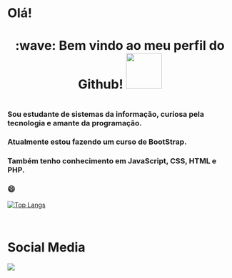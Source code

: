 # Olá!
<div> 
  <h1 align="center">
    :wave: Bem vindo ao meu perfil do Github! 
  <img src="https://media.giphy.com/media/cLwVyXaOzeOIl70Ecx/giphy.gif" width="80" height="80">
   <h1>
</div>

### Sou estudante de sistemas da informação, curiosa pela tecnologia e amante da programação.

### Atualmente estou fazendo um curso de BootStrap.
### Também tenho conhecimento em JavaScript, CSS, HTML e PHP.
    

### 😄

  
  [![Top Langs](https://github-readme-stats.vercel.app/api/top-langs/?username=Viviane-Silva&layout=compact)](https://github.com/anuraghazra/github-readme-stats)

  
</br>

  <h1>Social Media</h1>
  <a href="https://www.linkedin.com/in/viviane-leite-da-silva-73348b67/" target="_blank"><img src="https://img.shields.io/badge/-LinkedIn-%230077B5?style=for-the-badge&logo=linkedin&logoColor=white"></a>
